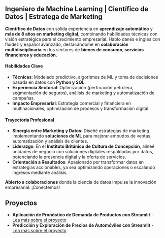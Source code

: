 ## **Ingeniero de Machine Learning | Científico de Datos | Estratega de Marketing**  

**Científico de Datos** con sólida experiencia en **aprendizaje automático** y **más de 8 años en marketing digital**, combinando habilidades técnicas con visión estratégica para el crecimiento empresarial. Hablo danés e inglés con fluidez y español avanzado, destacándome en **colaboración multidisciplinaria** en los sectores de **bienes de consumo, servicios financieros y educación**.  

#### **Habilidades Clave**  
- **Técnicas**: Modelado predictivo, algoritmos de ML y toma de decisiones basada en datos con **Python y SQL**.  
- **Experiencia Sectorial**: Optimización (perforación petrolera, segmentación de seguros), análisis de marketing y automatización de campañas.  
- **Impacto Empresarial**: Estrategia comercial y financiera en multinacionales, optimización de procesos y transformación digital.  

#### **Trayectoria Profesional**  
- **Sinergia entre Marketing y Datos**: Diseñé estrategias de marketing implementando **soluciones de ML** para mejorar embudos de ventas, automatización y análisis de clientes.  
- **Liderazgo**: En el **Instituto Británico de Cultura de Concepción**, alineé unidades de negocio con soluciones digitales respaldadas por datos, potenciando la presencia digital y la oferta de servicios.  
- **Orientación a Resultados**: Apasionado por transformar datos en estrategias accionables, ya sea optimizando operaciones o escalando ingresos mediante análisis.  

**Abierto a colaboraciones** donde la ciencia de datos impulse la innovación empresarial. ¡Conectemos!  

## Proyectos
*  **Aplicación de Pronóstico de Demanda de Productos con Streamlit** - [Lea más sobre el proyecto](https://bokols.github.io/Product-Demand-Forecasting-Application/)
*  **Predicción y Exploración de Precios de Automóviles con Streamlit** - [Lea más sobre el proyecto](https://bokols.github.io/Prediccion-de-Precios-de-Vehiculos/)
